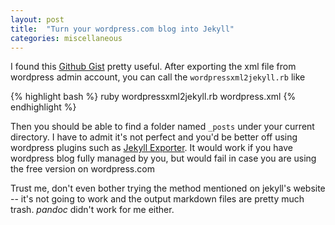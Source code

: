```yaml
---
layout: post
title:  "Turn your wordpress.com blog into Jekyll"
categories: miscellaneous
---
```

I found this [Github Gist][wordpressxml2jekyll] pretty useful. After exporting the xml file from wordpress admin account, you can call the `wordpressxml2jekyll.rb` like

{% highlight bash %}
ruby wordpressxml2jekyll.rb wordpress.xml
{% endhighlight %}

Then you should be able to find a folder named `_posts` under your current directory. I have to admit it's not perfect and you'd be better off using wordpress plugins such as [Jekyll Exporter][jekyll-exporter]. It would work if you have wordpress blog fully managed by you, but would fail in case you are using the free version on wordpress.com

Trust me, don't even bother trying the method mentioned on jekyll's website -- it's not going to work and the output markdown files are pretty much trash. *pandoc* didn't work for me either.

[wordpressxml2jekyll]: https://gist.github.com/brianburridge/d28fd59ecd097c140be2
[jekyll-exporter]: https://wordpress.org/plugins/jekyll-exporter
